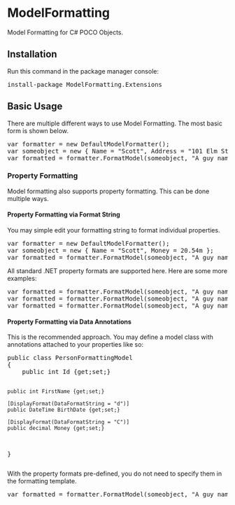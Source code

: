 ModelFormatting
===============

Model Formatting for C# POCO Objects.

<h2>Installation</h2>
<p>Run this command in the package manager console:</p>
<pre>install-package ModelFormatting.Extensions</pre>
<h2>Basic Usage</h2>
<p>There are multiple different ways to use Model Formatting. The most basic form
	is shown below.</p>
<pre>
var formatter = new DefaultModelFormatter();
var someobject = new { Name = "Scott", Address = "101 Elm Street"};
var formatted = formatter.FormatModel(someobject, "A guy named {Name} lives at {Address}!");
</pre>
<h3>Property Formatting</h3>
<p>Model formatting also supports property formatting. This can be done multiple ways.</p>
<h4>Property Formatting via Format String</h4>
<p>You may simple edit your formatting string to format individual properties.</p>
<pre>
var formatter = new DefaultModelFormatter();
var someobject = new { Name = "Scott", Money = 20.54m };
var formatted = formatter.FormatModel(someobject, "A guy named {Name} has {Money:C} in his account!");
</pre>
<p>All standard .NET property formats are supported here. Here are some more examples: </p>
<pre>
var formatted = formatter.FormatModel(someobject, "A guy named {Name} has {Money:C} in his account!");
var formatted = formatter.FormatModel(someobject, "A guy named {Name} has {BirthDate:d} as a birthday!");
var formatted = formatter.FormatModel(someobject, "A guy named {Name} has {Age:0.0} as an Age!");
</pre>
<h4>Property Formatting via Data Annotations</h4>
<p>This is the recommended approach. You may define a model class with annotations attached to
	your properties like so:</p>
<pre>
public class PersonFormattingModel
{
	public int Id {get;set;}

	public int FirstName {get;set;}

	[DisplayFormat(DataFormatString = "d")]
	public DateTime BirthDate {get;set;}

	[DisplayFormat(DataFormatString = "C")]
	public decimal Money {get;set;}
}
</pre>
<p>With the property formats pre-defined, you do not need to specify them in the formatting template.</p>
<pre>
var formatted = formatter.FormatModel(someobject, "A guy named {FirstName} has {Money} money and {BirthDate} birthday!");
</pre>
